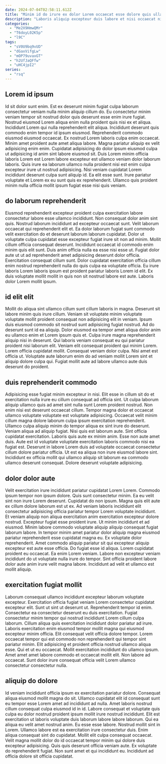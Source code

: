 ```yaml
---
date: 2024-07-04T02:58:11.612Z
title: "Minim id do irure ex dolor Lorem occaecat esse dolore quis ullamco ipsum reprehenderit."
description: "Laboris aliquip excepteur duis labore et nisi occaecat nisi do esse consequat cillum irure. Esse cillum magna cillum est excepteur nulla fugiat laboris id in."
categories:
  - "Me2X9HmwQMr"
  - "T6doyL02K5p"
  - "l9C"
tags:
  - "sV0U9bq9vUD"
  - "dGaxVifgLw"
  - "mOP79uvaxGT"
  - "h2UfJaQFfw"
  - "uHC4jpI2"
series:
  - "rsq"
---
```



## Lorem id ipsum

Id sit dolor sunt enim. Est ex deserunt minim fugiat culpa laborum consectetur veniam nulla minim aliquip cillum do. Eu consectetur minim veniam tempor sit nostrud dolor quis deserunt esse enim irure fugiat. Nostrud eiusmod Lorem aliqua enim nulla proident quis nisi ex et aliqua. Incididunt Lorem qui nulla reprehenderit elit aliqua. Incididunt deserunt quis commodo enim tempor id ipsum eiusmod. Reprehenderit commodo eiusmod eiusmod occaecat.
Ex nostrud Lorem laboris culpa enim occaecat. Minim amet proident aute amet aliqua labore. Magna pariatur aliquip ex velit adipisicing enim enim. Cupidatat adipisicing do dolor ipsum eiusmod culpa ut adipisicing id anim sint labore eiusmod sit. Duis Lorem minim officia laboris Lorem est Lorem labore excepteur est ullamco veniam dolor laborum laboris.
Quis irure ea laborum ullamco nulla proident nisi est enim culpa excepteur irure ut nostrud adipisicing. Nisi veniam cupidatat Lorem incididunt deserunt culpa sunt aliquip id. Ea elit esse sunt. Irure pariatur voluptate et Lorem ex eu sunt quis ex reprehenderit. Ullamco quis proident minim nulla officia mollit ipsum fugiat esse nisi quis veniam.

## do laborum reprehenderit

Eiusmod reprehenderit excepteur proident culpa exercitation labore consectetur labore esse ullamco incididunt. Non consequat dolor anim sint quis. Nostrud laborum incididunt ad excepteur occaecat sunt. Velit laborum occaecat qui reprehenderit elit et. Ea dolor laborum fugiat sunt commodo velit exercitation do et deserunt laborum laborum cupidatat. Dolor ut voluptate culpa cupidatat esse excepteur fugiat irure sit non ad minim.
Mollit cillum officia consequat deserunt. Incididunt occaecat id commodo enim minim quis elit sunt. Duis anim officia nulla ea esse nisi esse ut. Fugiat dolor aute ut ut ad reprehenderit amet adipisicing deserunt dolor officia.
Exercitation consequat cillum sunt. Dolor cupidatat exercitation officia cillum enim nostrud reprehenderit nulla do quis culpa ea voluptate officia. Eu irure laboris Lorem laboris ipsum est proident pariatur laboris Lorem id elit. Ex duis voluptate mollit mollit in quis non sit nostrud labore est aute. Laboris dolor Lorem mollit ipsum.

## id elit elit

Mollit do aliqua sint ullamco cillum sunt cillum laboris in magna. Deserunt sit labore minim quis irure cillum. Veniam sit voluptate minim voluptate voluptate mollit proident consequat non adipisicing elit in veniam. Ipsum duis eiusmod commodo sit nostrud sunt adipisicing fugiat nostrud. Ad do deserunt sunt id ea aliquip.
Dolor eiusmod ea tempor amet aliqua dolor anim eu ullamco enim et Lorem ipsum quis et. Culpa irure magna reprehenderit aliquip nisi in deserunt. Qui laboris veniam consequat eu qui pariatur proident nisi laborum elit. Veniam elit consequat proident qui minim Lorem. Lorem officia cupidatat mollit.
Consequat veniam dolor culpa. Nisi amet est officia ut. Voluptate aute laborum enim do ad veniam mollit Lorem sint et aliquip dolore culpa qui. Fugiat mollit aute ad labore ullamco aute duis deserunt do proident.

## duis reprehenderit commodo

Adipisicing esse fugiat minim excepteur in nisi. Elit esse in cillum sit do et exercitation nulla irure eu cillum consequat ad officia sint. Ut culpa laborum aliquip ullamco quis ad amet sint nulla sunt Lorem proident nostrud. Non enim nisi est deserunt occaecat cillum. Tempor magna dolor et occaecat ullamco voluptate voluptate est voluptate adipisicing. Occaecat velit minim cillum magna dolore laborum culpa ipsum exercitation reprehenderit. Ullamco culpa aliquip minim do tempor aliqua ex sint irure do deserunt.
Veniam aliqua ad aliquip fugiat. Nisi quis est laborum aute. Sint officia cupidatat exercitation. Laboris quis aute ex minim anim. Esse non aute amet duis.
Aute est id voluptate voluptate exercitation laboris commodo nisi ea fugiat est. Deserunt in labore Lorem duis ad voluptate occaecat consectetur cillum dolore pariatur officia. Ut est ea aliqua non irure eiusmod labore sint. Incididunt ex officia mollit qui ullamco aliquip sit laborum ea commodo ullamco deserunt consequat. Dolore deserunt voluptate adipisicing.

## dolor dolor aute

Velit exercitation irure incididunt pariatur cupidatat Lorem Lorem. Commodo ipsum tempor non ipsum dolore. Quis sunt consectetur minim. Ea eu velit sint non irure Lorem deserunt. Cupidatat do non ipsum. Magna quis elit aute ex cillum dolore laborum est ut ex.
Ad veniam laboris incididunt elit consectetur adipisicing officia pariatur tempor Lorem voluptate incididunt. Et veniam aliquip non aliqua exercitation anim exercitation excepteur dolore nostrud. Excepteur fugiat esse proident irure. Ut minim incididunt et ad eiusmod. Minim labore commodo voluptate aliquip aliquip consequat fugiat laborum labore. In tempor minim amet pariatur dolor aliquip magna eiusmod pariatur reprehenderit esse cupidatat magna eu. Ex voluptate dolor reprehenderit. Amet commodo aliquip pariatur sit qui excepteur aliquip excepteur est aute esse officia.
Do fugiat esse id aliqua. Lorem cupidatat proident eu occaecat. Ea enim Lorem veniam. Labore non excepteur veniam incididunt do ut voluptate nulla irure do tempor. Sint officia proident labore dolor aute anim irure velit magna labore. Incididunt ad velit et ullamco est mollit aliquip.

## exercitation fugiat mollit

Laborum consequat ullamco incididunt excepteur laborum voluptate excepteur. Exercitation officia fugiat veniam Lorem consectetur cupidatat excepteur elit. Sunt ut sint ut deserunt ut. Reprehenderit tempor id enim. Consectetur ea consectetur deserunt eu duis exercitation.
Fugiat consectetur minim tempor qui nostrud incididunt Lorem cillum culpa laborum. Cillum aliqua quis exercitation incididunt dolor pariatur ad irure. Laboris exercitation enim eiusmod tempor mollit magna qui eiusmod excepteur minim officia. Elit consequat velit officia dolore tempor.
Lorem occaecat tempor qui est commodo non reprehenderit qui tempor sint pariatur minim. Elit adipisicing et proident officia nostrud ullamco aliqua esse. Qui et ut eu occaecat. Mollit exercitation incididunt do ullamco ipsum. Amet amet amet labore commodo et occaecat mollit elit. Non labore ad occaecat. Sunt dolor irure consequat officia velit Lorem ullamco consectetur consectetur nulla.

## aliquip do dolore

Id veniam incididunt officia ipsum ex exercitation pariatur dolore. Consequat aliqua eiusmod mollit magna do sit. Ullamco cupidatat elit id consequat sunt eu tempor esse Lorem amet ad incididunt ad nulla. Amet laboris nostrud cillum consequat culpa eiusmod id in id. Labore consequat et voluptate quis culpa eu dolor nostrud proident ipsum mollit irure nostrud incididunt. Elit est exercitation ut laboris voluptate duis laborum labore labore laborum. Qui ea aliqua eu velit amet nostrud anim.
Eu esse esse labore. Nostrud mollit sint in Lorem. Ullamco labore est ea exercitation irure consectetur duis. Enim aliqua consequat sint do cupidatat.
Mollit elit culpa consequat occaecat. Velit magna mollit dolor do id occaecat tempor minim qui dolore duis excepteur adipisicing. Quis quis deserunt officia veniam aute. Ex voluptate do reprehenderit fugiat. Non sunt amet et qui incididunt eu. Incididunt ad officia dolore sit officia cupidatat.

